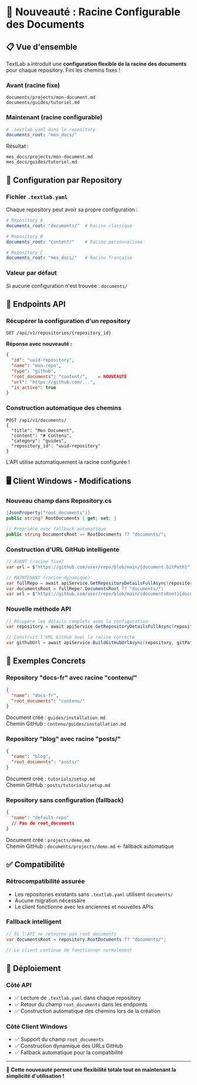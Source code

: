 # 🎯 Nouveauté : Racine Configurable des Documents

## 📋 **Vue d'ensemble**

TextLab a introduit une **configuration flexible de la racine des documents** pour chaque repository. Fini les chemins fixes !

### Avant (racine fixe)
```
documents/projects/mon-document.md
documents/guides/tutoriel.md
```

### Maintenant (racine configurable)
```yaml
# .textlab.yaml dans le repository
documents_root: "mes_docs/"
```

Résultat :
```
mes_docs/projects/mon-document.md  
mes_docs/guides/tutoriel.md
```

## 🔧 **Configuration par Repository**

### Fichier `.textlab.yaml`
Chaque repository peut avoir sa propre configuration :

```yaml
# Repository A
documents_root: "documents/"  # Racine classique

# Repository B  
documents_root: "content/"    # Racine personnalisée

# Repository C
documents_root: "mes_docs/"   # Racine française
```

### Valeur par défaut
Si aucune configuration n'est trouvée : `documents/`

## 🔗 **Endpoints API**

### Récupérer la configuration d'un repository
```http
GET /api/v1/repositories/{repository_id}
```

**Réponse avec nouveauté :**
```json
{
  "id": "uuid-repository",
  "name": "mon-repo",
  "type": "github",
  "root_documents": "content/",    ← NOUVEAUTÉ
  "url": "https://github.com/...",
  "is_active": true
}
```

### Construction automatique des chemins
```http
POST /api/v1/documents/
{
  "title": "Mon Document",
  "content": "# Contenu",
  "category": "guides",
  "repository_id": "uuid-repository"
}
```

L'API utilise automatiquement la racine configurée !

## 🖥️ **Client Windows - Modifications**

### Nouveau champ dans Repository.cs
```csharp
[JsonProperty("root_documents")]
public string? RootDocuments { get; set; }

// Propriété avec fallback automatique
public string DocumentsRoot => RootDocuments ?? "documents/";
```

### Construction d'URL GitHub intelligente
```csharp
// AVANT (racine fixe)
var url = $"https://github.com/user/repo/blob/main/{document.GitPath}";

// MAINTENANT (racine dynamique)
var fullRepo = await apiService.GetRepositoryDetailsFullAsync(repositoryId);
var documentsRoot = fullRepo?.DocumentsRoot ?? "documents/";
var url = $"https://github.com/user/repo/blob/main/{documentsRoot}{document.GitPath}";
```

### Nouvelle méthode API
```csharp
// Récupère les détails complets avec la configuration
var repository = await apiService.GetRepositoryDetailsFullAsync(repositoryId);

// Construit l'URL GitHub avec la racine correcte  
var githubUrl = await apiService.BuildGitHubUrlAsync(repository, gitPath);
```

## 🎯 **Exemples Concrets**

### Repository "docs-fr" avec racine "contenu/"
```json
{
  "name": "docs-fr",
  "root_documents": "contenu/"
}
```

Document créé : `guides/installation.md`  
Chemin GitHub : `contenu/guides/installation.md`

### Repository "blog" avec racine "posts/"
```json
{
  "name": "blog", 
  "root_documents": "posts/"
}
```

Document créé : `tutorials/setup.md`  
Chemin GitHub : `posts/tutorials/setup.md`

### Repository sans configuration (fallback)
```json
{
  "name": "default-repo"
  // Pas de root_documents
}
```

Document créé : `projects/demo.md`  
Chemin GitHub : `documents/projects/demo.md` ← fallback automatique

## ✅ **Compatibilité**

### Rétrocompatibilité assurée
- Les repositories existants sans `.textlab.yaml` utilisent `documents/`
- Aucune migration nécessaire
- Le client fonctionne avec les anciennes et nouvelles APIs

### Fallback intelligent
```csharp
// Si l'API ne retourne pas root_documents
var documentsRoot = repository.RootDocuments ?? "documents/";

// Le client continue de fonctionner normalement
```

## 🚀 **Déploiement**

### Côté API
- ✅ Lecture de `.textlab.yaml` dans chaque repository
- ✅ Retour du champ `root_documents` dans les endpoints
- ✅ Construction automatique des chemins lors de la création

### Côté Client Windows
- ✅ Support du champ `root_documents`
- ✅ Construction dynamique des URLs GitHub
- ✅ Fallback automatique pour la compatibilité

---

🎉 **Cette nouveauté permet une flexibilité totale tout en maintenant la simplicité d'utilisation !** 